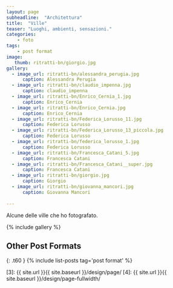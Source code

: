 ```yaml
---
layout: page
subheadline:  "Architettura"
title:  "Ville"
teaser: "Luoghi, ambienti, sensazioni."
categories:
    - foto
tags:
    - post format
image:
   thumb: ritratti-bn/giorgio.jpg
gallery:
  - image_url: ritratti-bn/alessandra_perugia.jpg
      caption: Alessandra Perugia
  - image_url: ritratti-bn/claudio_impenna.jpg
      caption: claudio_impenna
  - image_url: ritratti-bn/Enrico_Cernia_1.jpg
      caption: Enrico_Cernia
  - image_url: ritratti-bn/Enrico_Cernia.jpg
      caption: Enrico_Cernia
  - image_url: ritratti-bn/Federica_Lorusso_11.jpg
      caption: Federica Lorusso
  - image_url: ritratti-bn/Federica_Lorusso_13_piccola.jpg
      caption: Federica Lorusso
  - image_url: ritratti-bn/federica_lorusso_1.jpg
      caption: Federica Lorusso
  - image_url: ritratti-bn/Francesca_Catani_5.jpg
      caption: Francesca Catani
  - image_url: ritratti-bn/Francesca_Catani__super.jpg
      caption: Francesca Catani
  - image_url: ritratti-bn/giorgio.jpg
      caption: Giorgio
  - image_url: ritratti-bn/giovanna_mancori.jpg
      caption: Giovanna Mancori
      
---
```

Alcune delle ville che ho fotografato.

<!--more-->

{% include gallery %}


## Other Post Formats
{: .t60 }
{% include list-posts tag='post format' %}



 [1]: http://foundation.zurb.com/docs/components/clearing.html
 [2]: http://foundation.zurb.com/docs/components/block_grid.html
 [3]: {{ site.url }}{{ site.baseurl }}/design/page/
 [4]: {{ site.url }}{{ site.baseurl }}/design/page-fullwidth/
